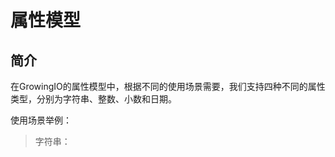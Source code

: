 # 属性模型

## 简介

在GrowingIO的属性模型中，根据不同的使用场景需要，我们支持四种不同的属性类型，分别为字符串、整数、小数和日期。

使用场景举例：

> 字符串：



















